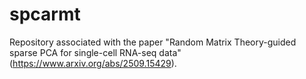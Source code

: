 # spcarmt
Repository associated with the paper "Random Matrix Theory-guided sparse PCA for single-cell RNA-seq data" (https://www.arxiv.org/abs/2509.15429).
